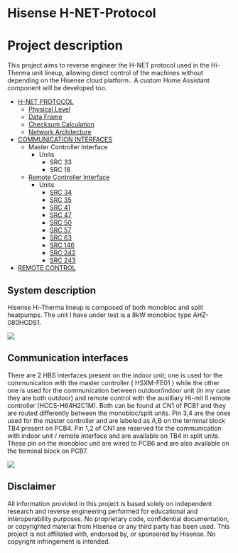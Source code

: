 # Hisense H-NET-Protocol

# Project description 
This project aims to reverse engineer the H-NET protocol used in the Hi-Therma unit lineup, allowing direct control of the machines without depending on the Hisense cloud platform.. A custom Home Assistant component will be developed too.

* [H-NET PROTOCOL](docs/H-NET_PROTOCOL.md)
  * [Physical Level](docs/H-NET_PROTOCOL.md#physical-level) 
  * [Data Frame](docs/H-NET_PROTOCOL.md#data-frame)
  * [Checksum Calculation](docs/H-NET_PROTOCOL.md#checksum-calculation)
  * [Network Architecture](docs/H-NET_PROTOCOL.md#network-architecture)
* [COMMUNICATION INTERFACES](docs/COMMUNICATION_INTERFACES.md)
  * Master Controller Interface
    * Units
      * SRC 33
      * SRC 18
  * [Remote Controller Interface](docs/Remote_controller_interface.md)
    * Units
      * [SRC 34](docs/Remote_controller_interface.md#address-34)
      * [SRC 35](docs/Remote_controller_interface.md#address-35)
      * [SRC 41](docs/Remote_controller_interface.md#address-41)
      * [SRC 47](docs/Remote_controller_interface.md#address-47)
      * [SRC 50](docs/Remote_controller_interface.md#address-50)
      * [SRC 57](docs/Remote_controller_interface.md#address-57)
      * [SRC 63](docs/Remote_controller_interface.md#address-63)
      * [SRC 146](docs/Remote_controller_interface.md#address-146)
      * [SRC 242](docs/Remote_controller_interface.md#address-242)
      * [SRC 243](docs/Remote_controller_interface.md#address-243)
* [REMOTE CONTROL](docs/REMOTE_CONTROL.md)

## System description

Hisense Hi-Therma lineup is composed of both monobloc and split heatpumps. The unit I have under test is a 8kW monobloc type AHZ-080HCDS1.

![](https://climaconvenienza.it/cdn/shop/files/immagine-1-pompa-di-calore-reversibile-monoblocco-hisense-hi-terma-ahz-080hcds1-r-32-wi-fi-optional-con-comando-incluso_grande.jpg?v=1750325295)

## Communication interfaces

There are 2 HBS interfaces present on the indoor unit; one is used for the communication with the master controller ( HSXM-FE01 ) while the other one is used for the communication between outdoor/indoor unit (in my case they are both outdoor) and remote control with the auxilliary Hi-mit II remote controller (HCCS-H64H2C1M). Both can be found at CN1 of PCB1 and they are routed differently between the monobloc/split units. Pin 3,4 are the ones used for the master controller and are labeled as A,B on the terminal block TB4 present on PCB4. Pin 1,2 of CN1 are reserved for the communication with indoor unit / remote interface and are available on TB4 in split units. These pin on the monobloc unit are wired to PCB6 and are also available on the terminal block on PCB7.

![](clipboard-202508020131-gnawr.png)

## Disclaimer
All information provided in this project is based solely on independent research and reverse engineering performed for educational and interoperability purposes.
No proprietary code, confidential documentation, or copyrighted material from Hisense or any third party has been used.
This project is not affiliated with, endorsed by, or sponsored by Hisense.
No copyright infringement is intended.
